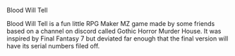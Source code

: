 Blood Will Tell

Blood Will Tell is a fun little RPG Maker MZ game made by some friends based on a channel on discord called Gothic Horror Murder House. It was inspired by Final Fantasy 7 but deviated far enough that the final version will have its serial numbers filed off.
